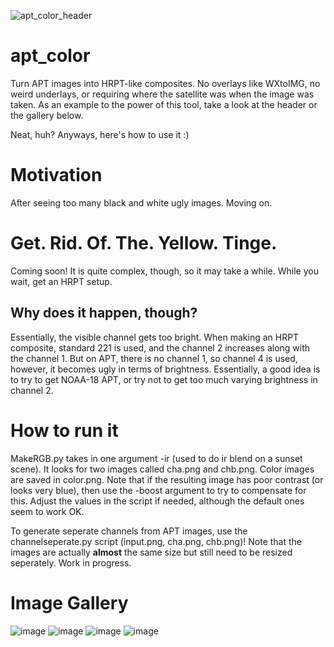 ![apt_color_header](https://user-images.githubusercontent.com/82127189/180015172-bf8c05be-162d-44b2-a38c-67b5dfaab296.png)
# apt_color
Turn APT images into HRPT-like composites. No overlays like WXtoIMG, no weird underlays, or requiring where the satellite was when the image was taken. As an example to the power of this tool, take a look at the header or the gallery below. 



Neat, huh? Anyways, here's how to use it :)

# Motivation

After seeing too many black and white ugly images. Moving on.

# Get. Rid. Of. The. Yellow. Tinge.

Coming soon! It is quite complex, though, so it may take a while. While you wait, get an HRPT setup.

## Why does it happen, though?

Essentially, the visible channel gets too bright. When making an HRPT composite, standard 221 is used, and the channel 2 increases along with the channel 1. But on APT, there is no channel 1, so channel 4 is used, however, it becomes ugly in terms of brightness. Essentially, a good idea is to try to get NOAA-18 APT, or try not to get too much varying brightness in channel 2. 


# How to run it

MakeRGB.py takes in one argument -ir (used to do ir blend on a sunset scene). It looks for two images called cha.png and chb.png. Color images are saved in color.png. Note that if the resulting image has poor contrast (or looks very blue), then use the -boost argument to try to compensate for this. Adjust the values in the script if needed, although the default ones seem to work OK.

To generate seperate channels from APT images, use the channelseperate.py script (input.png, cha.png, chb.png)! Note that the images are actually **almost** the same size but still need to be resized seperately. Work in progress.



# Image Gallery
![image](https://user-images.githubusercontent.com/82127189/179874305-f79dab5b-1c4c-4227-b4fd-fd2273783c05.png)
![image](https://user-images.githubusercontent.com/82127189/179874347-7ae5fa79-27be-4935-b0d9-2ff2352627f0.png)
![image](https://user-images.githubusercontent.com/82127189/179874370-1a154e36-0a6a-4f34-9ae1-92bbd588d747.png)
![image](https://user-images.githubusercontent.com/82127189/179874382-27db0415-18b0-437b-847d-633d82fd50d4.png)




